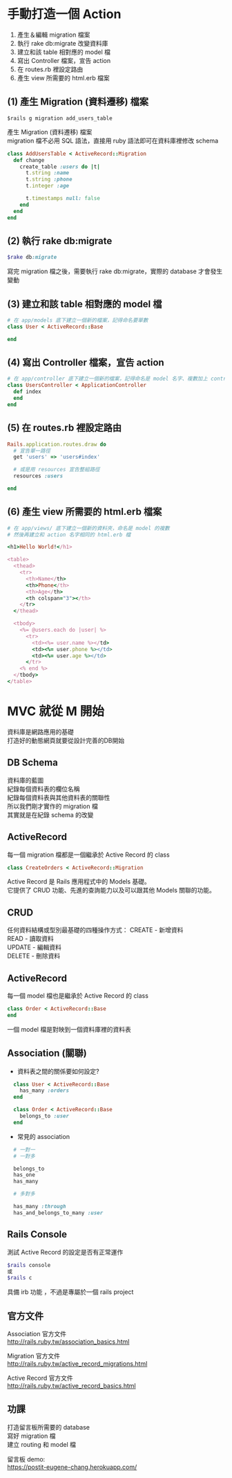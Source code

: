 # 手動打造一個 Action
1. 產生＆編輯 migration 檔案
2. 執行 rake db:migrate 改變資料庫
3. 建立和該 table 相對應的 model 檔
3. 寫出 Controller 檔案，宣告 action
4. 在 routes.rb 裡設定路由
5. 產生 view 所需要的 html.erb 檔案

## (1) 產生 Migration (資料遷移) 檔案
```
$rails g migration add_users_table
```
產生 Migration (資料遷移) 檔案  
migration 檔不必用 SQL 語法，直接用 ruby 語法即可在資料庫裡修改 schema  
```ruby
class AddUsersTable < ActiveRecord::Migration
  def change
    create_table :users do |t|
      t.string :name
      t.string :phone
      t.integer :age

      t.timestamps null: false
    end
  end
end
```

## (2) 執行 rake db:migrate
```ruby
$rake db:migrate
```
寫完 migration 檔之後，需要執行 rake db:migrate，實際的 database 才會發生變動

## (3) 建立和該 table 相對應的 model 檔  
```ruby
# 在 app/models 底下建立一個新的檔案，記得命名要單數
class User < ActiveRecord::Base

end
```

## (4) 寫出 Controller 檔案，宣告 action  
```ruby
# 在 app/controller 底下建立一個新的檔案，記得命名是 model 名字、複數加上 controller
class UsersController < ApplicationController
  def index
  end
end
```

## (5) 在 routes.rb 裡設定路由
```ruby
Rails.application.routes.draw do
  # 宣告單一路徑
  get 'users' => 'users#index'

  # 或是用 resources 宣告整組路徑
  resources :users

end
```

## (6) 產生 view 所需要的 html.erb 檔案
```ruby
# 在 app/views/ 底下建立一個新的資料夾，命名是 model 的複數
# 然後再建立和 action 名字相同的 html.erb 檔

<h1>Hello World!</h1>

<table>
  <thead>
    <tr>
      <th>Name</th>
      <th>Phone</th>
      <th>Age</th>
      <th colspan="3"></th>
    </tr>
  </thead>

  <tbody>
    <%= @users.each do |user| %>
      <tr>
        <td><%= user.name %></td>
        <td><%= user.phone %></td>
        <td><%= user.age %></td>
      </tr>
    <% end %>
  </tbody>
</table>
```

# MVC 就從 M 開始
資料庫是網路應用的基礎  
打造好的動態網頁就要從設計完善的DB開始

## DB Schema
資料庫的藍圖  
紀錄每個資料表的欄位名稱  
紀錄每個資料表與其他資料表的關聯性  
所以我們剛才實作的 migration 檔  
其實就是在紀錄 schema 的改變  

## ActiveRecord
每一個 migration 檔都是一個繼承於 Active Record 的 class  
```ruby
class CreateOrders < ActiveRecord::Migration
```
Active Record 是 Rails 應用程式中的 Models 基礎。  
它提供了 CRUD 功能、先進的查詢能力以及可以跟其他 Models 關聯的功能。

## CRUD
任何資料結構或型別最基礎的四種操作方式： 
CREATE - 新增資料  
READ - 讀取資料  
UPDATE - 編輯資料  
DELETE - 刪除資料

## ActiveRecord
每一個 model 檔也是繼承於 Active Record 的 class
```ruby
class Order < ActiveRecord::Base
end
```
一個 model 檔是對映到一個資料庫裡的資料表

## Association (關聯)
* 資料表之間的關係要如何設定?  

```ruby
  class User < ActiveRecord::Base
    has_many :orders
  end

  class Order < ActiveRecord::Base
    belongs_to :user
  end
```
* 常見的 association
```ruby
  # 一對一
  # 一對多

  belongs_to
  has_one
  has_many

  # 多對多

  has_many :through
  has_and_belongs_to_many :user
```

## Rails Console
測試 Active Record 的設定是否有正常運作  
```ruby
$rails console
或
$rails c
```
具備 irb 功能 ，不過是專屬於一個 rails project

## 官方文件
Association 官方文件  
http://rails.ruby.tw/association_basics.html
 
Migration 官方文件  
http://rails.ruby.tw/active_record_migrations.html

Active Record 官方文件  
http://rails.ruby.tw/active_record_basics.html


## 功課
打造留言板所需要的 database  
寫好 migration 檔  
建立 routing 和 model 檔  

留言板 demo:  
https://postit-eugene-chang.herokuapp.com/  
